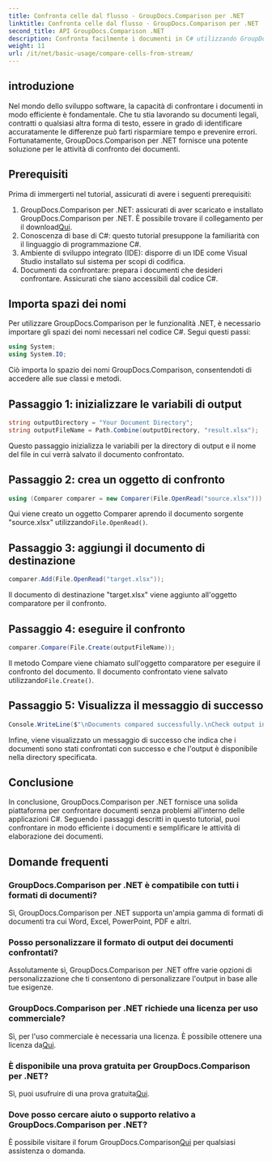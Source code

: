 ```yaml
---
title: Confronta celle dal flusso - GroupDocs.Comparison per .NET
linktitle: Confronta celle dal flusso - GroupDocs.Comparison per .NET
second_title: API GroupDocs.Comparison .NET
description: Confronta facilmente i documenti in C# utilizzando GroupDocs.Comparison per .NET. Semplifica con facilità le attività di elaborazione dei documenti.
weight: 11
url: /it/net/basic-usage/compare-cells-from-stream/
---
```

## introduzione
Nel mondo dello sviluppo software, la capacità di confrontare i documenti in modo efficiente è fondamentale. Che tu stia lavorando su documenti legali, contratti o qualsiasi altra forma di testo, essere in grado di identificare accuratamente le differenze può farti risparmiare tempo e prevenire errori. Fortunatamente, GroupDocs.Comparison per .NET fornisce una potente soluzione per le attività di confronto dei documenti.
## Prerequisiti
Prima di immergerti nel tutorial, assicurati di avere i seguenti prerequisiti:
1.  GroupDocs.Comparison per .NET: assicurati di aver scaricato e installato GroupDocs.Comparison per .NET. È possibile trovare il collegamento per il download[Qui](https://releases.groupdocs.com/comparison/net/).
2. Conoscenza di base di C#: questo tutorial presuppone la familiarità con il linguaggio di programmazione C#.
3. Ambiente di sviluppo integrato (IDE): disporre di un IDE come Visual Studio installato sul sistema per scopi di codifica.
4. Documenti da confrontare: prepara i documenti che desideri confrontare. Assicurati che siano accessibili dal codice C#.

## Importa spazi dei nomi
Per utilizzare GroupDocs.Comparison per le funzionalità .NET, è necessario importare gli spazi dei nomi necessari nel codice C#. Segui questi passi:

```csharp
using System;
using System.IO;
```
Ciò importa lo spazio dei nomi GroupDocs.Comparison, consentendoti di accedere alle sue classi e metodi.

## Passaggio 1: inizializzare le variabili di output
```csharp
string outputDirectory = "Your Document Directory";
string outputFileName = Path.Combine(outputDirectory, "result.xlsx");
```
Questo passaggio inizializza le variabili per la directory di output e il nome del file in cui verrà salvato il documento confrontato.
## Passaggio 2: crea un oggetto di confronto
```csharp
using (Comparer comparer = new Comparer(File.OpenRead("source.xlsx")))
```
 Qui viene creato un oggetto Comparer aprendo il documento sorgente "source.xlsx" utilizzando`File.OpenRead()`.
## Passaggio 3: aggiungi il documento di destinazione
```csharp
comparer.Add(File.OpenRead("target.xlsx"));
```
Il documento di destinazione "target.xlsx" viene aggiunto all'oggetto comparatore per il confronto.
## Passaggio 4: eseguire il confronto
```csharp
comparer.Compare(File.Create(outputFileName));
```
 Il metodo Compare viene chiamato sull'oggetto comparatore per eseguire il confronto del documento. Il documento confrontato viene salvato utilizzando`File.Create()`.
## Passaggio 5: Visualizza il messaggio di successo
```csharp
Console.WriteLine($"\nDocuments compared successfully.\nCheck output in {outputDirectory}.");
```
Infine, viene visualizzato un messaggio di successo che indica che i documenti sono stati confrontati con successo e che l'output è disponibile nella directory specificata.

## Conclusione
In conclusione, GroupDocs.Comparison per .NET fornisce una solida piattaforma per confrontare documenti senza problemi all'interno delle applicazioni C#. Seguendo i passaggi descritti in questo tutorial, puoi confrontare in modo efficiente i documenti e semplificare le attività di elaborazione dei documenti.
## Domande frequenti
### GroupDocs.Comparison per .NET è compatibile con tutti i formati di documenti?
Sì, GroupDocs.Comparison per .NET supporta un'ampia gamma di formati di documenti tra cui Word, Excel, PowerPoint, PDF e altri.
### Posso personalizzare il formato di output dei documenti confrontati?
Assolutamente sì, GroupDocs.Comparison per .NET offre varie opzioni di personalizzazione che ti consentono di personalizzare l'output in base alle tue esigenze.
### GroupDocs.Comparison per .NET richiede una licenza per uso commerciale?
 Sì, per l'uso commerciale è necessaria una licenza. È possibile ottenere una licenza da[Qui](https://purchase.groupdocs.com/buy).
### È disponibile una prova gratuita per GroupDocs.Comparison per .NET?
 Sì, puoi usufruire di una prova gratuita[Qui](https://releases.groupdocs.com/).
### Dove posso cercare aiuto o supporto relativo a GroupDocs.Comparison per .NET?
 È possibile visitare il forum GroupDocs.Comparison[Qui](https://forum.groupdocs.com/c/comparison/12) per qualsiasi assistenza o domanda.